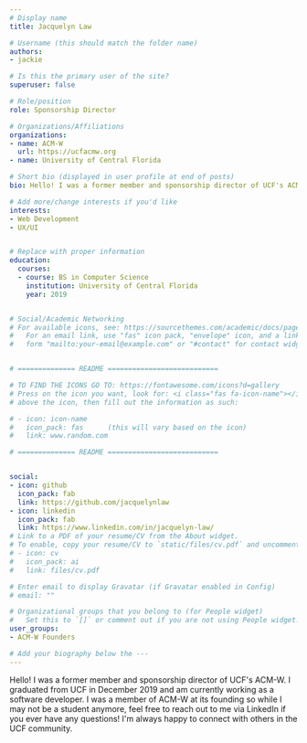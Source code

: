 ```yaml
---
# Display name
title: Jacquelyn Law

# Username (this should match the folder name)
authors:
- jackie

# Is this the primary user of the site?
superuser: false

# Role/position
role: Sponsorship Director

# Organizations/Affiliations
organizations:
- name: ACM-W
  url: https://ucfacmw.org
- name: University of Central Florida

# Short bio (displayed in user profile at end of posts)
bio: Hello! I was a former member and sponsorship director of UCF's ACM-W. I graduated from UCF in December 2019 and am currently working as a software developer.

# Add more/change interests if you'd like
interests:
- Web Development
- UX/UI


# Replace with proper information
education:
  courses:
  - course: BS in Computer Science
    institution: University of Central Florida
    year: 2019


# Social/Academic Networking
# For available icons, see: https://sourcethemes.com/academic/docs/page-builder/#icons
#   For an email link, use "fas" icon pack, "envelope" icon, and a link in the
#   form "mailto:your-email@example.com" or "#contact" for contact widget.


# ============== README ===========================

# TO FIND THE ICONS GO TO: https://fontawesome.com/icons?d=gallery
# Press on the icon you want, look for: <i class="fas fa-icon-name"></i> 
# above the icon, then fill out the information as such:

# - icon: icon-name
#   icon_pack: fas      (this will vary based on the icon)
#   link: www.random.com

# ============== README ===========================


social:
- icon: github
  icon_pack: fab
  link: https://github.com/jacquelynlaw
- icon: linkedin
  icon_pack: fab
  link: https://www.linkedin.com/in/jacquelyn-law/
# Link to a PDF of your resume/CV from the About widget.
# To enable, copy your resume/CV to `static/files/cv.pdf` and uncomment the lines below.
# - icon: cv
#   icon_pack: ai
#   link: files/cv.pdf

# Enter email to display Gravatar (if Gravatar enabled in Config)
# email: ""

# Organizational groups that you belong to (for People widget)
#   Set this to `[]` or comment out if you are not using People widget.
user_groups:
- ACM-W Founders

# Add your biography below the ---
---
```

Hello! I was a former member and sponsorship director of UCF's ACM-W. I graduated from UCF in December 2019 and am currently working as a software developer. I was a member of ACM-W at its founding so while I may not be a student anymore, feel free to reach out to me via LinkedIn if you ever have any questions! I'm always happy to connect with others in the UCF community.